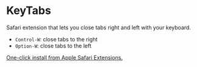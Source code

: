 # KeyTabs
Safari extension that lets you close tabs right and left with your keyboard.
- `Control-W`: close tabs to the right
- `Option-W`: close tabs to the left

[One-click install from Apple Safari Extensions.](https://extensions.apple.com/details/?id=org.merela.keytabs-89U7D39585)

